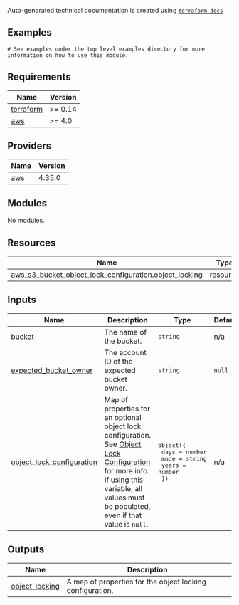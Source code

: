 <!-- BEGINNING OF PRE-COMMIT-TERRAFORM DOCS HOOK -->

Auto-generated technical documentation is created using [`terraform-docs`](https://terraform-docs.io/)
## Examples

```hcl
# See examples under the top level examples directory for more information on how to use this module.
```

## Requirements

| Name | Version |
|------|---------|
| <a name="requirement_terraform"></a> [terraform](#requirement\_terraform) | >= 0.14 |
| <a name="requirement_aws"></a> [aws](#requirement\_aws) | >= 4.0 |

## Providers

| Name | Version |
|------|---------|
| <a name="provider_aws"></a> [aws](#provider\_aws) | 4.35.0 |

## Modules

No modules.

## Resources

| Name | Type |
|------|------|
| [aws_s3_bucket_object_lock_configuration.object_locking](https://registry.terraform.io/providers/hashicorp/aws/latest/docs/resources/s3_bucket_object_lock_configuration) | resource |

## Inputs

| Name | Description | Type | Default | Required |
|------|-------------|------|---------|:--------:|
| <a name="input_bucket"></a> [bucket](#input\_bucket) | The name of the bucket. | `string` | n/a | yes |
| <a name="input_expected_bucket_owner"></a> [expected\_bucket\_owner](#input\_expected\_bucket\_owner) | The account ID of the expected bucket owner. | `string` | `null` | no |
| <a name="input_object_lock_configuration"></a> [object\_lock\_configuration](#input\_object\_lock\_configuration) | Map of properties for an optional object lock configuration. See [Object Lock Configuration](https://registry.terraform.io/providers/hashicorp/aws/latest/docs/resources/s3_bucket_object_lock_configuration) for more info. If using this variable, all values must be populated, even if that value is `null`. | <pre>object({<br>    days  = number<br>    mode  = string<br>    years = number<br>  })</pre> | n/a | yes |

## Outputs

| Name | Description |
|------|-------------|
| <a name="output_object_locking"></a> [object\_locking](#output\_object\_locking) | A map of properties for the object locking configuration. |


<!-- END OF PRE-COMMIT-TERRAFORM DOCS HOOK -->
